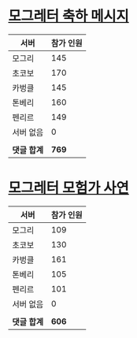 # [모그레터 축하 메시지](./Event250701_v7_2_10th_moogleletter0.md)

|서버|참가 인원|
|-|-|
|모그리|145|
|초코보|170|
|카벙클|145|
|톤베리|160|
|펜리르|149|
|서버 없음|0|
|||
|**댓글 합계**|**769**|


# [모그레터 모험가 사연](./Event250701_v7_2_10th_moogleletter1.md)

|서버|참가 인원|
|-|-|
|모그리|109|
|초코보|130|
|카벙클|161|
|톤베리|105|
|펜리르|101|
|서버 없음|0|
|||
|**댓글 합계**|**606**|


